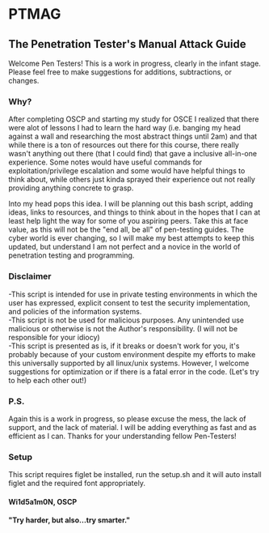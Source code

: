 # PTMAG
## The Penetration Tester's Manual Attack Guide

Welcome Pen Testers! This is a work in progress, clearly in the infant stage. Please feel free to make suggestions for additions, subtractions, or changes.

### Why?
After completing OSCP and starting my study for OSCE I realized that there were alot of lessons I had to learn the hard way (i.e. banging my head against a wall and researching the most abstract things until 2am) and that while there is a ton of resources out there for this course, there really wasn't anything out there (that I could find) that gave a inclusive all-in-one experience. Some notes would have useful commands for exploitation/privilege escalation and some would have helpful things to think about, while others just kinda sprayed their experience out not really providing anything concrete to grasp.

Into my head pops this idea. I will be planning out this bash script, adding ideas, links to resources, and things to think about in the hopes that I can at least help light the way for some of you aspiring peers. Take this at face value, as this will not be the "end all, be all" of pen-testing guides. The cyber world is ever changing, so I will make my best attempts to keep this updated, but understand I am not perfect and a novice in the world of penetration testing and programming.

### Disclaimer
-This script is intended for use in private testing environments in which the user has expressed, explicit consent to test the security implementation, and policies of the information systems.  
-This script is not be used for malicious purposes. Any unintended use malicious or otherwise is not the Author's responsibility. (I will not be responsible for your idiocy)  
-This script is presented as is, if it breaks or doesn't work for you, it's probably because of your custom environment despite my efforts to make this universally supported by all linux/unix systems. However, I welcome suggestions for optimization or if there is a fatal error in the code. (Let's try to help each other out!)

### P.S.
Again this is a work in progress, so please excuse the mess, the lack of support, and the lack of material. I will be adding everything as fast and as efficient as I can. Thanks for your understanding fellow Pen-Testers!

### Setup
This script requires figlet be installed, run the setup.sh and it will auto install figlet and the required font appropriately.

#### Wi1d5a1m0N, OSCP
#### "Try harder, but also...try smarter."
